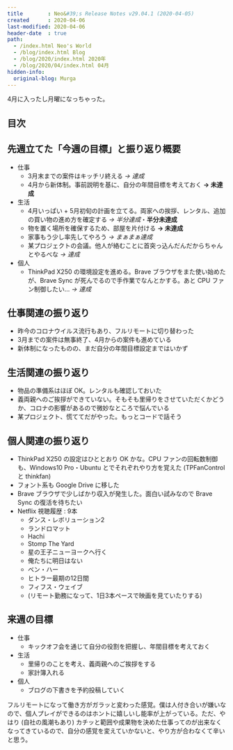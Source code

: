 ```yaml
---
title        : Neo&#39;s Release Notes v29.04.1 (2020-04-05)
created      : 2020-04-06
last-modified: 2020-04-06
header-date  : true
path:
  - /index.html Neo's World
  - /blog/index.html Blog
  - /blog/2020/index.html 2020年
  - /blog/2020/04/index.html 04月
hidden-info:
  original-blog: Murga
---
```


4月に入ったし月曜になっちゃった。

## 目次

## 先週立てた「今週の目標」と振り返り概要

- 仕事
  - 3月末までの案件はキッチリ終える *→ 達成*
  - 4月から新体制。事前説明を基に、自分の年間目標を考えておく **→ 未達成**
- 生活
  - 4月いっぱい + 5月初旬の計画を立てる。両家への挨拶、レンタル、追加の買い物の進め方を確定する *→ 半分達成*・**半分未達成**
  - 物を置く場所を確保するため、部屋を片付ける **→ 未達成**
  - 家事もう少し率先してやろう *→ まぁまぁ達成*
  - 某プロジェクトの会議。他人が絡むことに首突っ込んだんだからちゃんとやるべな *→ 達成*
- 個人
  - ThinkPad X250 の環境設定を進める。Brave ブラウザをまた使い始めたが、Brave Sync が死んでるので手作業でなんとかする。あと CPU ファン制御したい… *→ 達成*

## 仕事関連の振り返り

- 昨今のコロナウイルス流行もあり、フルリモートに切り替わった
- 3月までの案件は無事終了、4月からの案件も進めている
- 新体制になったものの、まだ自分の年間目標設定まではいかず

## 生活関連の振り返り

- 物品の準備系はほぼ OK。レンタルも確認しておいた
- 義両親へのご挨拶ができていない。そもそも里帰りをさせていただくかどうか、コロナの影響があるので微妙なところで悩んでいる
- 某プロジェクト、慌ててだがやった。もっとコードで話そう

## 個人関連の振り返り

- ThinkPad X250 の設定はひととおり OK かな。CPU ファンの回転数制御も、Windows10 Pro・Ubuntu とでそれぞれやり方を覚えた (TPFanControl と thinkfan)
- フォント系も Google Drive に移した
- Brave ブラウザで少しばかり収入が発生した。面白い試みなので Brave Sync の復活を待ちたい
- Netflix 視聴履歴 : 9本
  - ダンス・レボリューション2
  - ランドロマット
  - Hachi
  - Stomp The Yard
  - 星の王子ニューヨークへ行く
  - 俺たちに明日はない
  - ベン・ハー
  - ヒトラー最期の12日間
  - フィフス・ウェイブ
  - (リモート勤務になって、1日3本ペースで映画を見ていたりする)

## 来週の目標

- 仕事
  - キックオフ会を通じて自分の役割を把握し、年間目標を考えておく
- 生活
  - 里帰りのことを考え、義両親へのご挨拶をする
  - 家計簿入れる
- 個人
  - ブログの下書きを予約投稿していく

フルリモートになって働き方がガラッと変わった感覚。僕は人付き合いが嫌いなので、個人プレイができるのはホントに嬉しいし能率が上がっている。ただ、やはり (自社の風潮もあり) カチッと範囲や成果物を決めた仕事ってのが出来なくなってきているので、自分の感覚を変えていかないと、やり方が合わなくて辛いと思う。
